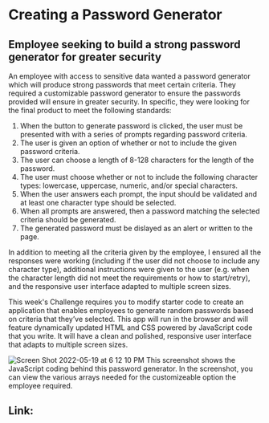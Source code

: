 # Creating a Password Generator

## Employee seeking to build a strong password generator for greater security

An employee with access to sensitive data wanted a password generator which will produce strong passwords that meet certain criteria. They required a customizable password generator to ensure the passwords provided will ensure in greater security. In specific, they were looking for the final product to meet the following standards:
1. When the button to generate password is clicked, the user must be presented with with a series of prompts regarding password criteria.
2. The user is given an option of whether or not to include the given password criteria.
3. The user can choose a length of 8-128 characters for the length of the password.
4. The user must choose whether or not to include the following character types: lowercase, uppercase, numeric, and/or special characters.
5. When the user answers each prompt, the input should be validated and at least one character type should be selected.
6. When all prompts are answered, then a password matching the selected criteria should be generated.
7. The generated password must be dislayed as an alert or written to the page.

In addition to meeting all the criteria given by the employee, I ensured all the responses were working (including if the user did not choose to include any character type), additional instructions were given to the user (e.g. when the character length did not meet the requirements or how to start/retry), and the responsive user interface adapted to multiple screen sizes.

This week's Challenge requires you to modify starter code to create an application that enables employees to generate random passwords based on criteria that they’ve selected. This app will run in the browser and will feature dynamically updated HTML and CSS powered by JavaScript code that you write. It will have a clean and polished, responsive user interface that adapts to multiple screen sizes.

![Screen Shot 2022-05-19 at 6 12 10 PM](https://user-images.githubusercontent.com/64749332/169415295-12a2a9ce-6f76-4f69-b625-fccbd70774c2.png)
This screenshot shows the JavaScript coding behind this password generator. In the screenshot, you can view the various arrays needed for the customizeable option the employee required.

## Link: 


